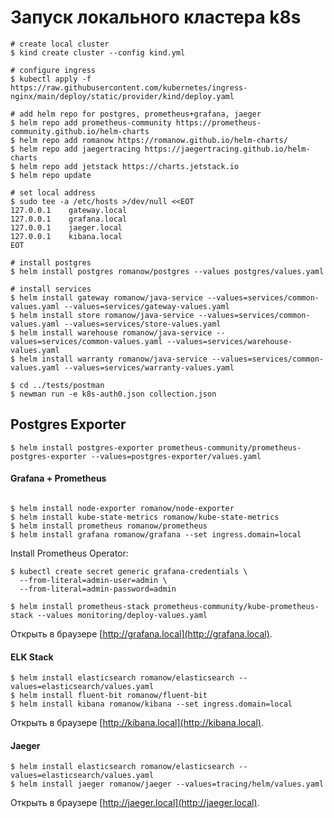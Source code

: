# Запуск локального кластера k8s

```shell
# create local cluster
$ kind create cluster --config kind.yml

# configure ingress
$ kubectl apply -f https://raw.githubusercontent.com/kubernetes/ingress-nginx/main/deploy/static/provider/kind/deploy.yaml

# add helm repo for postgres, prometheus+grafana, jaeger
$ helm repo add prometheus-community https://prometheus-community.github.io/helm-charts
$ helm repo add romanow https://romanow.github.io/helm-charts/
$ helm repo add jaegertracing https://jaegertracing.github.io/helm-charts
$ helm repo add jetstack https://charts.jetstack.io
$ helm repo update

# set local address
$ sudo tee -a /etc/hosts >/dev/null <<EOT
127.0.0.1    gateway.local
127.0.0.1    grafana.local
127.0.0.1    jaeger.local
127.0.0.1    kibana.local
EOT

# install postgres
$ helm install postgres romanow/postgres --values postgres/values.yaml

# install services
$ helm install gateway romanow/java-service --values=services/common-values.yaml --values=services/gateway-values.yaml
$ helm install store romanow/java-service --values=services/common-values.yaml --values=services/store-values.yaml
$ helm install warehouse romanow/java-service --values=services/common-values.yaml --values=services/warehouse-values.yaml
$ helm install warranty romanow/java-service --values=services/common-values.yaml --values=services/warranty-values.yaml

$ cd ../tests/postman
$ newman run -e k8s-auth0.json collection.json

```

## Postgres Exporter

```shell
$ helm install postgres-exporter prometheus-community/prometheus-postgres-exporter --values=postgres-exporter/values.yaml
```

#### Grafana + Prometheus

```shell

$ helm install node-exporter romanow/node-exporter
$ helm install kube-state-metrics romanow/kube-state-metrics
$ helm install prometheus romanow/prometheus
$ helm install grafana romanow/grafana --set ingress.domain=local
```

Install Prometheus Operator:

```shell
$ kubectl create secret generic grafana-credentials \
  --from-literal=admin-user=admin \
  --from-literal=admin-password=admin

$ helm install prometheus-stack prometheus-community/kube-prometheus-stack --values monitoring/deploy-values.yaml
```

Открыть в браузере [http://grafana.local](http://grafana.local).

#### ELK Stack

```shell
$ helm install elasticsearch romanow/elasticsearch --values=elasticsearch/values.yaml
$ helm install fluent-bit romanow/fluent-bit
$ helm install kibana romanow/kibana --set ingress.domain=local
```

Открыть в браузере [http://kibana.local](http://kibana.local).

#### Jaeger

```shell
$ helm install elasticsearch romanow/elasticsearch --values=elasticsearch/values.yaml
$ helm install jaeger romanow/jaeger --values=tracing/helm/values.yaml
```

Открыть в браузере [http://jaeger.local](http://jaeger.local).
